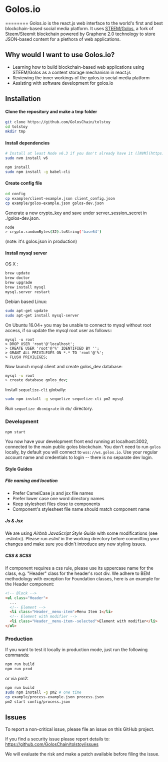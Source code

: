 # Golos.io

========
Golos.io is the react.js web interface to the world's first and best blockchain-based social media platform.  It uses [STEEM/Golos](https://github.com/GolosChain/golos), a fork of Steem/Steemit blockchain powered by Graphene 2.0 technology to store JSON-based content for a plethora of web applications.   

## Why would I want to use Golos.io?
* Learning how to build blockchain-based web applications using STEEM/Golos as a content storage mechanism in react.js
* Reviewing the inner workings of the golos.io social media platform
* Assisting with software development for golos.io

## Installation

#### Clone the repository and make a tmp folder
```bash
git clone https://github.com/GolosChain/tolstoy
cd tolstoy
mkdir tmp
```

#### Install dependencies

```bash
# Install at least Node v6.3 if you don't already have it ([NVM](https://github.com/creationix/nvm) recommended)
sudo nvm install v6

npm install
sudo npm install -g babel-cli
```

#### Create config file


```bash
cd config
cp example/client-example.json client_config.json
cp example/golos-example.json golos-dev.json
```

Generate a new crypto_key and save under server_session_secret in ./golos-dev.json.

```bash
node
> crypto.randomBytes(32).toString('base64')
```

(note: it's golos.json in production)

#### Install mysql server

OS X :

```bash
brew update
brew doctor
brew upgrade
brew install mysql
mysql.server restart
```

Debian based Linux:

```bash
sudo apt-get update
sudo apt-get install mysql-server
```

On Ubuntu 16.04+ you may be unable to connect to mysql without root access, if
so update the mysql root user as follows::

```
mysql -u root
> DROP USER 'root'@'localhost';
> CREATE USER 'root'@'%' IDENTIFIED BY '';
> GRANT ALL PRIVILEGES ON *.* TO 'root'@'%';
> FLUSH PRIVILEGES;
```

Now launch mysql client and create golos_dev database:
```bash
mysql -u root
> create database golos_dev;
```

Install `sequelize-cli` globally:

```bash
sudo npm install -g sequelize sequelize-cli pm2 mysql
```

Run `sequelize db:migrate` in `db/` directory.


### Development

```bash
npm start
```

You now have your development front end running at localhost:3002, connected to the main public golos blockchain. You don't need to run ```golos``` locally, by default you will connect to ```wss://ws.golos.io```.  Use your regular account name and credentials to login -- there is no separate dev login.

#### Style Guides

##### File naming and location

- Prefer CamelCase js and jsx file names
- Prefer lower case one word directory names
- Keep stylesheet files close to components
- Component's stylesheet file name should match component name

##### Js & Jsx
We are using _Airbnb JavaScript Style Guide_ with some modifications (see .eslintrc).
Please run _eslint_ in the working directory before committing your changes and make sure you didn't introduce any new styling issues.

##### CSS & SCSS
If component requires a css rule, please use its uppercase name for the class, e.g. "Header" class for the header's root div.
We adhere to BEM methodology with exception for Foundation classes, here is an example for the Header component:

```html
<!-- Block -->
<ul class="Header">
  ...
  <!-- Element -->
  <li class="Header__menu-item">Menu Item 1</li>
  <!-- Element with modifier -->
  <li class="Header__menu-item--selected">Element with modifier</li>
</ul>
```

### Production

If you want to test it locally in production mode, just run the following commands:

```bash
npm run build
npm run prod
```

or via pm2:

```bash
npm run build
sudo npm install -g pm2 # one time
cp example/process-example.json process.json
pm2 start config/process.json
```


## Issues

To report a non-critical issue, please file an issue on this GitHub project.

If you find a security issue please report details to: https://github.com/GolosChain/tolstoy/issues

We will evaluate the risk and make a patch available before filing the issue.
